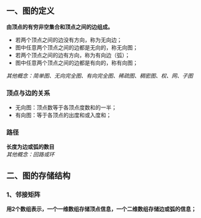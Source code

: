 ## 一、图的定义
**由顶点的有穷非空集合和顶点之间的边组成。**

* 若两个顶点之间的边没有方向，称为无向边；
* 图中任意两个顶点之间的边都是无向的，称无向图；
* 若两个顶点之间的边有方向，称为有向边（弧）；
* 图中任意两个顶点之间的边都是有向的，称有向图；

*其他概念：简单图、无向完全图、有向完全图、稀疏图、稠密图、权、网、子图*

### 顶点与边的关系
* 无向图：顶点数等于各顶点度数和的一半；
* 有向图：等于各顶点的出度和或入度和；

### 路径
**长度为边或弧的数目**  
*其他概念：回路或环*

## 二、图的存储结构
### 1、邻接矩阵
**用2个数组表示，一个一维数组存储顶点信息，一个二维数组存储边或弧的信息；**



